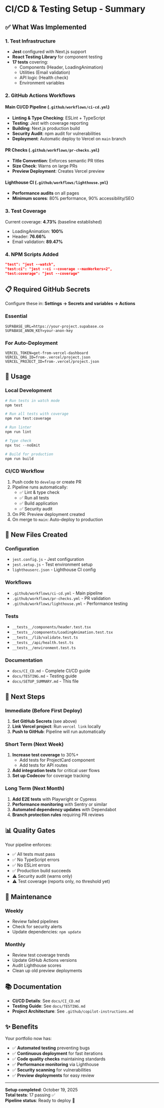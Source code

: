 # CI/CD & Testing Setup - Summary

## ✅ What Was Implemented

### 1. Test Infrastructure
- **Jest** configured with Next.js support
- **React Testing Library** for component testing
- **17 tests** covering:
  - Components (Header, LoadingAnimation)
  - Utilities (Email validation)
  - API logic (Health check)
  - Environment variables

### 2. GitHub Actions Workflows

#### Main CI/CD Pipeline (`.github/workflows/ci-cd.yml`)
- **Linting & Type Checking**: ESLint + TypeScript
- **Testing**: Jest with coverage reporting
- **Building**: Next.js production build
- **Security Audit**: npm audit for vulnerabilities
- **Deployment**: Automatic deploy to Vercel on `main` branch

#### PR Checks (`.github/workflows/pr-checks.yml`)
- **Title Convention**: Enforces semantic PR titles
- **Size Check**: Warns on large PRs
- **Preview Deployment**: Creates Vercel preview

#### Lighthouse CI (`.github/workflows/lighthouse.yml`)
- **Performance audits** on all pages
- **Minimum scores**: 80% performance, 90% accessibility/SEO

### 3. Test Coverage
Current coverage: **4.73%** (baseline established)
- LoadingAnimation: **100%**
- Header: **76.66%**
- Email validation: **89.47%**

### 4. NPM Scripts Added
```json
"test": "jest --watch",
"test:ci": "jest --ci --coverage --maxWorkers=2",
"test:coverage": "jest --coverage"
```

## 📋 Required GitHub Secrets

Configure these in: **Settings → Secrets and variables → Actions**

### Essential
```
SUPABASE_URL=https://your-project.supabase.co
SUPABASE_ANON_KEY=your-anon-key
```

### For Auto-Deployment
```
VERCEL_TOKEN=get-from-vercel-dashboard
VERCEL_ORG_ID=from-.vercel/project.json
VERCEL_PROJECT_ID=from-.vercel/project.json
```

## 🚀 Usage

### Local Development
```powershell
# Run tests in watch mode
npm test

# Run all tests with coverage
npm run test:coverage

# Run linter
npm run lint

# Type check
npx tsc --noEmit

# Build for production
npm run build
```

### CI/CD Workflow
1. Push code to `develop` or create PR
2. Pipeline runs automatically:
   - ✅ Lint & type check
   - ✅ Run all tests
   - ✅ Build application
   - ✅ Security audit
3. On PR: Preview deployment created
4. On merge to `main`: Auto-deploy to production

## 📁 New Files Created

### Configuration
- `jest.config.js` - Jest configuration
- `jest.setup.js` - Test environment setup
- `lighthouserc.json` - Lighthouse CI config

### Workflows
- `.github/workflows/ci-cd.yml` - Main pipeline
- `.github/workflows/pr-checks.yml` - PR validation
- `.github/workflows/lighthouse.yml` - Performance testing

### Tests
- `__tests__/components/header.test.tsx`
- `__tests__/components/LoadingAnimation.test.tsx`
- `__tests__/lib/validate.test.ts`
- `__tests__/api/health.test.ts`
- `__tests__/environment.test.ts`

### Documentation
- `docs/CI_CD.md` - Complete CI/CD guide
- `docs/TESTING.md` - Testing guide
- `docs/SETUP_SUMMARY.md` - This file

## 🎯 Next Steps

### Immediate (Before First Deploy)
1. **Set GitHub Secrets** (see above)
2. **Link Vercel project**: Run `vercel link` locally
3. **Push to GitHub**: Pipeline will run automatically

### Short Term (Next Week)
1. **Increase test coverage** to 30%+
   - Add tests for ProjectCard component
   - Add tests for API routes
2. **Add integration tests** for critical user flows
3. **Set up Codecov** for coverage tracking

### Long Term (Next Month)
1. **Add E2E tests** with Playwright or Cypress
2. **Performance monitoring** with Sentry or similar
3. **Automated dependency updates** with Dependabot
4. **Branch protection rules** requiring PR reviews

## 📊 Quality Gates

Your pipeline enforces:
- ✅ All tests must pass
- ✅ No TypeScript errors
- ✅ No ESLint errors
- ✅ Production build succeeds
- ⚠️ Security audit (warns only)
- ⚠️ Test coverage (reports only, no threshold yet)

## 🔧 Maintenance

### Weekly
- Review failed pipelines
- Check for security alerts
- Update dependencies: `npm update`

### Monthly
- Review test coverage trends
- Update GitHub Actions versions
- Audit Lighthouse scores
- Clean up old preview deployments

## 📚 Documentation

- **CI/CD Details**: See `docs/CI_CD.md`
- **Testing Guide**: See `docs/TESTING.md`
- **Project Architecture**: See `.github/copilot-instructions.md`

## ✨ Benefits

Your portfolio now has:
- ✅ **Automated testing** preventing bugs
- ✅ **Continuous deployment** for fast iterations
- ✅ **Code quality checks** maintaining standards
- ✅ **Performance monitoring** via Lighthouse
- ✅ **Security scanning** for vulnerabilities
- ✅ **Preview deployments** for easy review

---

**Setup completed**: October 19, 2025  
**Total tests**: 17 passing ✅  
**Pipeline status**: Ready to deploy 🚀
